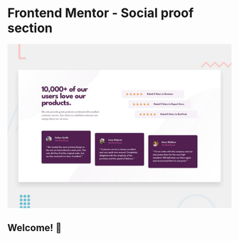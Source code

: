 # Frontend Mentor - Social proof section

![Design preview for the Social proof section coding challenge](./Project%20Requirements/design/desktop-preview.jpg)

## Welcome! 👋
